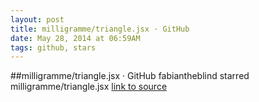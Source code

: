 ```yaml
---
layout: post
title: milligramme/triangle.jsx · GitHub
date: May 28, 2014 at 06:59AM
tags: github, stars
---
```

##milligramme/triangle.jsx · GitHub
fabiantheblind starred milligramme/triangle.jsx
[link to source](http://ift.tt/1os8OwC) 
